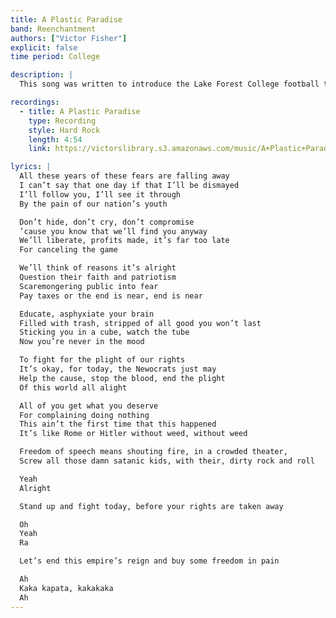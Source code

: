 ```yaml
---
title: A Plastic Paradise
band: Reenchantment
authors: ["Victor Fisher"]
explicit: false
time period: College

description: |
  This song was written to introduce the Lake Forest College football team. It sounds like Rage Against the Machine playing in the 70s.

recordings:
  - title: A Plastic Paradise
    type: Recording
    style: Hard Rock
    length: 4:54
    link: https://victorslibrary.s3.amazonaws.com/music/A+Plastic+Paradise/A+Plastic+Paradise.mp3

lyrics: |
  All these years of these fears are falling away
  I can’t say that one day if that I’ll be dismayed
  I’ll follow you, I’ll see it through
  By the pain of our nation’s youth

  Don’t hide, don’t cry, don’t compromise
  ’cause you know that we’ll find you anyway
  We’ll liberate, profits made, it’s far too late
  For canceling the game

  We’ll think of reasons it’s alright
  Question their faith and patriotism
  Scaremongering public into fear
  Pay taxes or the end is near, end is near

  Educate, asphyxiate your brain
  Filled with trash, stripped of all good you won’t last
  Sticking you in a cube, watch the tube
  Now you’re never in the mood

  To fight for the plight of our rights
  It’s okay, for today, the Newocrats just may
  Help the cause, stop the blood, end the plight
  Of this world all alight

  All of you get what you deserve
  For complaining doing nothing
  This ain’t the first time that this happened
  It’s like Rome or Hitler without weed, without weed

  Freedom of speech means shouting fire, in a crowded theater,
  Screw all those damn satanic kids, with their, dirty rock and roll

  Yeah
  Alright

  Stand up and fight today, before your rights are taken away

  Oh
  Yeah
  Ra

  Let’s end this empire’s reign and buy some freedom in pain

  Ah
  Kaka kapata, kakakaka
  Ah
---
```

